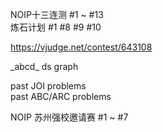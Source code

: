 NOIP十三连测 #1 ~ #13  
炼石计划 #1 #8 #9 #10  
  
https://vjudge.net/contest/643108  
  
\_abcd_ ds graph  
  
past JOI problems  
past ABC/ARC problems  
  
NOIP 苏州强校邀请赛 #1 ~ #7  
